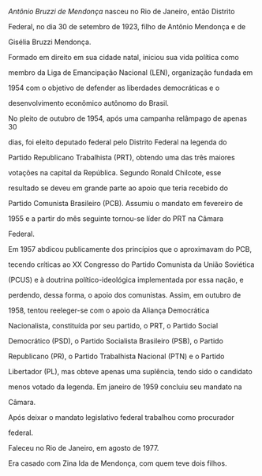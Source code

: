 

*Antônio Bruzzi de Mendonça* nasceu no Rio de Janeiro, então Distrito

Federal, no dia 30 de setembro de 1923, filho de Antônio Mendonça e de

Gisélia Bruzzi Mendonça.



Formado em direito em sua cidade natal, iniciou sua vida política como

membro da Liga de Emancipação Nacional (LEN), organização fundada em

1954 com o objetivo de defender as liberdades democráticas e o

desenvolvimento econômico autônomo do Brasil.



No pleito de outubro de 1954, após uma campanha relâmpago de apenas 30

dias, foi eleito deputado federal pelo Distrito Federal na legenda do

Partido Republicano Trabalhista (PRT), obtendo uma das três maiores

votações na capital da República. Segundo Ronald Chilcote, esse

resultado se deveu em grande parte ao apoio que teria recebido do

Partido Comunista Brasileiro (PCB). Assumiu o mandato em fevereiro de

1955 e a partir do mês seguinte tornou-se líder do PRT na Câmara

Federal.



Em 1957 abdicou publicamente dos princípios que o aproximavam do PCB,

tecendo críticas ao XX Congresso do Partido Comunista da União Soviética

(PCUS) e à doutrina político-ideológica implementada por essa nação, e

perdendo, dessa forma, o apoio dos comunistas. Assim, em outubro de

1958, tentou reeleger-se com o apoio da Aliança Democrática

Nacionalista, constituída por seu partido, o PRT, o Partido Social

Democrático (PSD), o Partido Socialista Brasileiro (PSB), o Partido

Republicano (PR), o Partido Trabalhista Nacional (PTN) e o Partido

Libertador (PL), mas obteve apenas uma suplência, tendo sido o candidato

menos votado da legenda. Em janeiro de 1959 concluiu seu mandato na

Câmara.



Após deixar o mandato legislativo federal trabalhou como procurador

federal.



Faleceu no Rio de Janeiro, em agosto de 1977.



Era casado com Zina Ida de Mendonça, com quem teve dois filhos.



